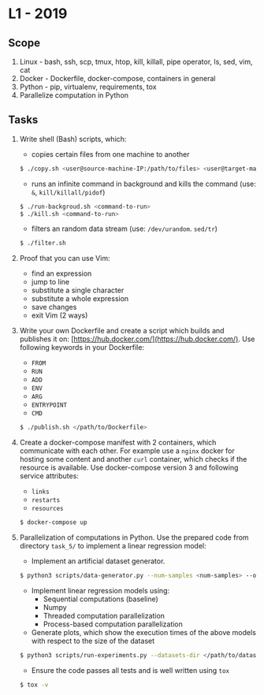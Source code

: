 # L1 - 2019

## Scope

1. Linux - bash, ssh, scp, tmux, htop, kill, killall, pipe operator, ls, sed, vim, cat
2. Docker - Dockerfile, docker-compose, containers in general
3. Python - pip, virtualenv, requirements, tox
4. Parallelize computation in Python

## Tasks

1. Write shell (Bash) scripts, which:
    - copies certain files from one machine to another
    ```bash
    $ ./copy.sh <user@source-machine-IP:/path/to/files> <user@target-machine-IP:/path/to/files> <file-1> <file-2> ... <file-N>
    ```
    - runs an infinite command in background and kills the command (use: `&`, `kill/killall/pidof`)
    ```bash
    $ ./run-backgroud.sh <command-to-run>
    $ ./kill.sh <command-to-run>
    ```
    - filters an random data stream (use: `/dev/urandom`.  `sed/tr`)
    ```bash
    $ ./filter.sh
    ```
    
2. Proof that you can use Vim:
    - find an expression
    - jump to line
    - substitute a single character
    - substitute a whole expression
    - save changes
    - exit Vim (2 ways)

3. Write your own Dockerfile and create a script which builds and publishes it on: [https://hub.docker.com/](https://hub.docker.com/). Use following keywords in your Dockerfile:
    - `FROM`
    - `RUN`
    - `ADD`
    - `ENV`
    - `ARG`
    - `ENTRYPOINT`
    - `CMD`
    ```bash
    $ ./publish.sh </path/to/Dockerfile>
    ```

4. Create a docker-compose manifest with 2 containers, which communicate with each other.
   For example use a `nginx` docker for hosting some content and another `curl` container, 
   which checks if the resource is available. Use docker-compose version 3 and following 
   service attributes:
    - `links`
    - `restarts`
    - `resources`
    ```bash
    $ docker-compose up
    ```

5. Parallelization of computations in Python. Use the prepared code from directory `task_5/`
   to implement a linear regression model:
    - Implement an artificial dataset generator.
    ```bash
    $ python3 scripts/data-generator.py --num-samples <num-samples> --out-dir </path/to/datasets>
    ```
    - Implement linear regression models using:
        - Sequential computations (baseline)
        - Numpy
        - Threaded computation parallelization
        - Process-based computation parallelization
    - Generate plots, which show the execution times of the above models with respect to the size of the dataset
    ```bash
    $ python3 scripts/run-experiments.py --datasets-dir </path/to/datasets>
    ```
    - Ensure the code passes all tests and is well written using `tox`
    ```bash
    $ tox -v
    ```

